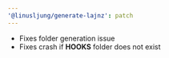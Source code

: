 ```yaml
---
'@linusljung/generate-lajnz': patch
---
```


- Fixes folder generation issue
- Fixes crash if **HOOKS** folder does not exist

